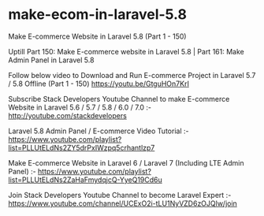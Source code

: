 # make-ecom-in-laravel-5.8

Make E-commerce Website in Laravel 5.8 (Part 1 - 150)

Uptill Part 150: Make E-commerce website in Laravel 5.8 | Part 161: Make Admin Panel in Laravel 5.8

Follow below video to Download and Run E-commerce Project in Laravel 5.7 / 5.8 Offline (Part 1 - 150)
https://youtu.be/GtguHOn7KrI

Subscribe Stack Developers Youtube Channel to make E-commerce Website in Laravel 5.6 / 5.7 / 5.8 / 6.0 / 7.0 :- http://youtube.com/stackdevelopers

Laravel 5.8 Admin Panel / E-commerce Video Tutorial :- 
https://www.youtube.com/playlist?list=PLLUtELdNs2ZY5drPxIWzpq5crhantlzp7

Make E-commerce Website in Laravel 6 / Laravel 7 (Including LTE Admin Panel) :-
https://www.youtube.com/playlist?list=PLLUtELdNs2ZaHaFmydqjcQ-YyeQ19Cd6u

Join Stack Developers Youtube Channel to become Laravel Expert :- 
https://www.youtube.com/channel/UCExO2i-tLU1NyVZD6zOJQlw/join

